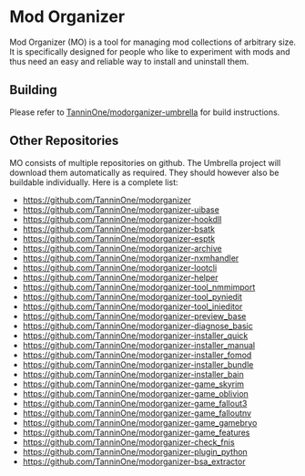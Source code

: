 # Mod Organizer

Mod Organizer (MO) is a tool for managing mod collections of arbitrary size. It is specifically designed for people who like to experiment with mods and thus need an easy and reliable way to install and uninstall them.

## Building

Please refer to [TanninOne/modorganizer-umbrella](https://github.com/TanninOne/modorganizer-umbrella) for build instructions.

## Other Repositories

MO consists of multiple repositories on github. The Umbrella project will download them automatically as required. They should however also be buildable individually.
Here is a complete list:
* https://github.com/TanninOne/modorganizer
* https://github.com/TanninOne/modorganizer-uibase
* https://github.com/TanninOne/modorganizer-hookdll
* https://github.com/TanninOne/modorganizer-bsatk
* https://github.com/TanninOne/modorganizer-esptk
* https://github.com/TanninOne/modorganizer-archive
* https://github.com/TanninOne/modorganizer-nxmhandler
* https://github.com/TanninOne/modorganizer-lootcli
* https://github.com/TanninOne/modorganizer-helper
* https://github.com/TanninOne/modorganizer-tool_nmmimport
* https://github.com/TanninOne/modorganizer-tool_pyniedit
* https://github.com/TanninOne/modorganizer-tool_inieditor
* https://github.com/TanninOne/modorganizer-preview_base
* https://github.com/TanninOne/modorganizer-diagnose_basic
* https://github.com/TanninOne/modorganizer-installer_quick
* https://github.com/TanninOne/modorganizer-installer_manual
* https://github.com/TanninOne/modorganizer-installer_fomod
* https://github.com/TanninOne/modorganizer-installer_bundle
* https://github.com/TanninOne/modorganizer-installer_bain
* https://github.com/TanninOne/modorganizer-game_skyrim
* https://github.com/TanninOne/modorganizer-game_oblivion
* https://github.com/TanninOne/modorganizer-game_fallout3
* https://github.com/TanninOne/modorganizer-game_falloutnv
* https://github.com/TanninOne/modorganizer-game_gamebryo
* https://github.com/TanninOne/modorganizer-game_features
* https://github.com/TanninOne/modorganizer-check_fnis
* https://github.com/TanninOne/modorganizer-plugin_python
* https://github.com/TanninOne/modorganizer-bsa_extractor
